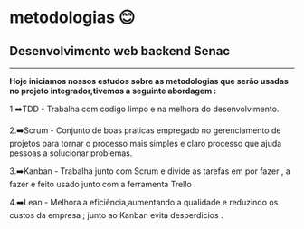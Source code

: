# metodologias 😊

## Desenvolvimento web backend Senac 
*******************************************
<b>Hoje iniciamos nossos estudos sobre as metodologias que serão usadas no projeto integrador,tivemos a seguinte abordagem :</b>

1.➡️TDD - Trabalha com codigo limpo e na melhora do desenvolvimento.

2.➡️Scrum - Conjunto de boas praticas empregado no gerenciamento de projetos para tornar o processo mais simples e claro
processo que ajuda pessoas a solucionar problemas.


3.➡️Kanban - Trabalha junto com Scrum e divide as tarefas em por fazer , a fazer e feito usado junto com a ferramenta Trello .

4.➡️Lean - Melhora a eficiência,aumentando a qualidade e reduzindo os custos da empresa ; junto ao Kanban evita desperdicios .
